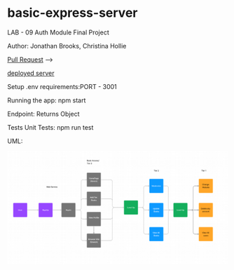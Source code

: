 # basic-express-server

LAB - 09
Auth Module Final Project

Author: Jonathan Brooks, Christina Hollie

[Pull Request](https://github.com/CodeFellows-401-Team1/books_model_project/pull/3) -->

[deployed server](https://lab09-7jlr.onrender.com)

Setup
.env requirements:PORT - 3001

Running the app: npm start

Endpoint: Returns Object

<!-- {
  "domain": "deployment-practice-main.onrender.com/",
  "status": "{name: name}",
 "port":
} -->
Tests
Unit Tests: npm run test
<!-- Lint Tests: npm run lint -->

UML:

![UML](./UML.png)
